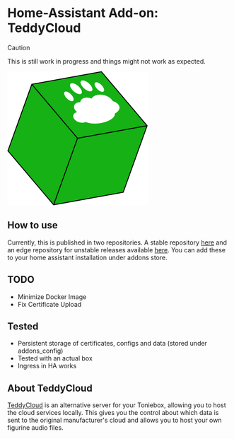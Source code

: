 # Home-Assistant Add-on: TeddyCloud

> [!CAUTION]
> This is still work in progress and things might not work as expected.

![Logo](./assets/teddycloud.svg)

## How to use

Currently, this is published in two repositories. A stable repository [here](https://github.com/mrueg/hassos-addons) and an edge repository for unstable releases available [here](https://github.com/mrueg/hassos-addons-edge). You can add these to your home assistant installation under addons store.

## TODO

- Minimize Docker Image
- Fix Certificate Upload

## Tested

- Persistent storage of certificates, configs and data (stored under addons_config)
- Tested with an actual box
- Ingress in HA works

## About TeddyCloud

[TeddyCloud](https://github.com/toniebox-reverse-engineering/teddycloud) is an alternative server for your Toniebox, allowing you to host the
cloud services locally. This gives you the control about which data is sent to
the original manufacturer's cloud and allows you to host your own figurine
audio files.
